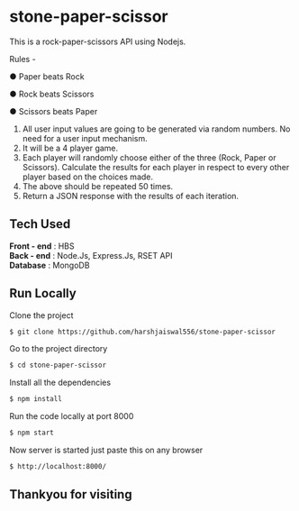 # stone-paper-scissor

This is a rock-paper-scissors API using Nodejs.

Rules -

● Paper beats Rock

● Rock beats Scissors

● Scissors beats Paper

1) All user input values are going to be generated via random numbers. No need
for a user input mechanism.
2) It will be a 4 player game.
3) Each player will randomly choose either of the three (Rock, Paper or
Scissors). Calculate the results for each player in respect to every
other player based on the choices made.
4) The above should be repeated 50 times.
5) Return a JSON response with the results of each iteration.

## Tech Used
<strong>Front - end</strong> : HBS
<br>
<strong>Back - end</strong> : Node.Js, Express.Js, RSET API
<br>
<strong>Database</strong> : MongoDB

## Run Locally

Clone the project

```sh
$ git clone https://github.com/harshjaiswal556/stone-paper-scissor
```

Go to the project directory

```sh
$ cd stone-paper-scissor
```

Install all the dependencies

```sh
$ npm install
```

Run the code locally at port 8000

```sh
$ npm start
```

Now server is started just paste this on any browser

```sh
$ http://localhost:8000/
```

## Thankyou for visiting
